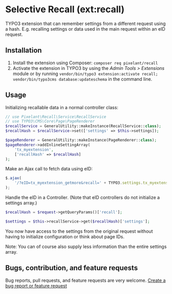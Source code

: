 # Selective Recall (ext:recall)
TYPO3 extension that can remember settings from a different request using a hash. E.g. recalling settings or data used in the main request within an eID request.

## Installation

1. Install the extension using Composer: `composer req pixelant/recall`
2. Activate the extension in TYPO3 by using the _Admin Tools > Extensions_ module or by running `vendor/bin/typo3 extension:activate recall; vendor/bin/typo3cms database:updateschema` in the command line.

## Usage

Initializing recallable data in a normal controller class:

```PHP
// use Pixelant\Recall\Service\RecallService
// use TYPO3\CMS\Core\Page\PageRenderer
$recallService = GeneralUtility::makeInstance(RecallService::class);
$recallHash = $recallService->set(['settings' => $this->settings]);

$pageRenderer = GeneralUtility::makeInstance(PageRenderer::class);
$pageRenderer->addInlineSettingArray(
    'tx_myextension',
    ['recallHash' => $recallHash]
);
```

Make an Ajax call to fetch data using eID:

```JavaScript
$.ajax(
	'/?eID=tx_myextension_getmore&recall=' + TYPO3.settings.tx_myextension.recallHash
);
```

Handle the eID in a Controller. (Note that eID controllers do not initialize a settings array.)

```PHP
$recallHash = $request->getQueryParams()['recall'];

$settings = $this->recallService->get($recallHash)['settings'];
```

You now have access to the settings from the original request without having to initialize configuration or think about page IDs.

Note: You can of course also supply less information than the entire settings array.

## Bugs, contribution, and feature requests

Bug reports, pull requests, and feature requests are very welcome. [Create a bug report or feature request](https://github.com/pixelant/recall/issues/new)
